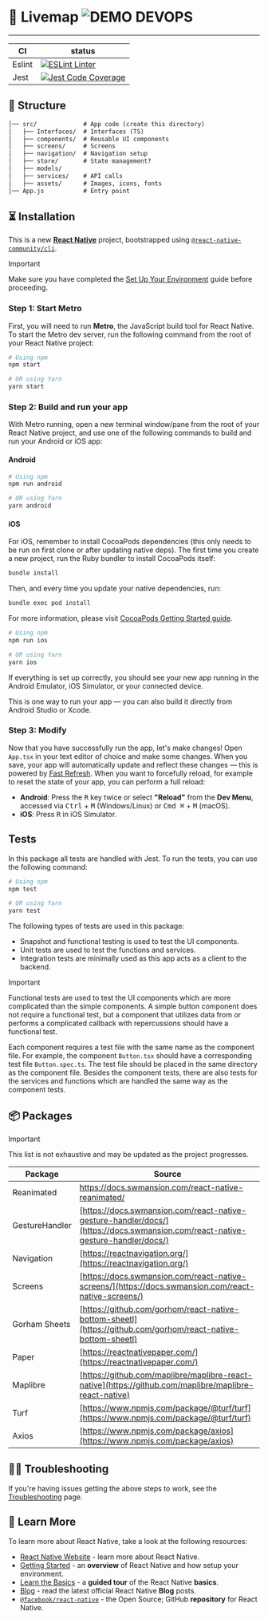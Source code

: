 # 📌 Livemap ![DEMO DEVOPS](https://img.shields.io/badge/Livemap-React_Native_App-red)
---
| CI     | status                                                                                                                                                                |
|--------|-----------------------------------------------------------------------------------------------------------------------------------------------------------------------|
| Eslint | [![ESLint Linter](https://github.com/STU-GroupI/LiveMap/actions/workflows/linter.yml/badge.svg)](https://github.com/STU-GroupI/LiveMap/actions/workflows/linter.yml)  |
| Jest   | [![Jest Code Coverage](https://github.com/STU-GroupI/LiveMap/actions/workflows/jest.yml/badge.svg)](https://github.com/STU-GroupI/LiveMap/actions/workflows/jest.yml) |

## 🚩 Structure

```markdown
│── src/             # App code (create this directory)
│   ├── Interfaces/  # Interfaces (TS)
│   ├── components/  # Reusable UI components
│   ├── screens/     # Screens
│   ├── navigation/  # Navigation setup
│   ├── store/       # State management?
│   ├── models/
│   ├── services/    # API calls
│   ├── assets/      # Images, icons, fonts
│── App.js           # Entry point
```


## ⏳ Installation

This is a new [**React Native**](https://reactnative.dev) project, bootstrapped using [`@react-native-community/cli`](https://github.com/react-native-community/cli).
> [!IMPORTANT]
> Make sure you have completed the [Set Up Your Environment](https://reactnative.dev/docs/set-up-your-environment) guide before proceeding.

### Step 1: Start Metro
First, you will need to run **Metro**, the JavaScript build tool for React Native.
To start the Metro dev server, run the following command from the root of your React Native project:

```sh
# Using npm
npm start

# OR using Yarn
yarn start
```

### Step 2: Build and run your app

With Metro running, open a new terminal window/pane from the root of your React Native project, and use one of the following commands to build and run your Android or iOS app:

#### Android
```sh
# Using npm
npm run android

# OR using Yarn
yarn android
```

#### iOS
For iOS, remember to install CocoaPods dependencies (this only needs to be run on first clone or after updating native deps).
The first time you create a new project, run the Ruby bundler to install CocoaPods itself:

```sh
bundle install
```

Then, and every time you update your native dependencies, run:

```sh
bundle exec pod install
```

For more information, please visit [CocoaPods Getting Started guide](https://guides.cocoapods.org/using/getting-started.html).

```sh
# Using npm
npm run ios

# OR using Yarn
yarn ios
```

If everything is set up correctly, you should see your new app running in the Android Emulator, iOS Simulator, or your connected device.

This is one way to run your app — you can also build it directly from Android Studio or Xcode.

### Step 3: Modify

Now that you have successfully run the app, let's make changes!
Open `App.tsx` in your text editor of choice and make some changes. When you save, your app will automatically update and reflect these changes — this is powered by [Fast Refresh](https://reactnative.dev/docs/fast-refresh).
When you want to forcefully reload, for example to reset the state of your app, you can perform a full reload:

- **Android**: Press the <kbd>R</kbd> key twice or select **"Reload"** from the **Dev Menu**, accessed via <kbd>Ctrl</kbd> + <kbd>M</kbd> (Windows/Linux) or <kbd>Cmd ⌘</kbd> + <kbd>M</kbd> (macOS).
- **iOS**: Press <kbd>R</kbd> in iOS Simulator.


## Tests
In this package all tests are handled with Jest. To run the tests, you can use the following command:

```bash
# Using npm
npm test

# OR using Yarn
yarn test
```

The following types of tests are used in this package:
* Snapshot and functional testing is used to test the UI components.
* Unit tests are used to test the functions and services.
* Integration tests are minimally used as this app acts as a client to the backend.

> [!IMPORTANT]
> Functional tests are used to test the UI components which are more complicated than the simple components. A simple button component does not require a functional test, but a component that utilizes data from or performs a complicated callback with repercussions should have a functional test.

Each component requires a test file with the same name as the component file. For example, the component `Button.tsx` should have a corresponding test file `Button.spec.ts`. The test file should be placed in the same directory as the component file.
Besides the component tests, there are also tests for the services and functions which are handled the same way as the component tests.


## 📦 Packages
> [!IMPORTANT]
> This list is not exhaustive and may be updated as the project progresses.

| Package        | Source                                                                                                                         |
|----------------|--------------------------------------------------------------------------------------------------------------------------------|
| Reanimated     | [https://docs.swmansion.com/react-native-reanimated/ ](https://docs.swmansion.com/react-native-reanimated/)                    |
| GestureHandler | [https://docs.swmansion.com/react-native-gesture-handler/docs/](https://docs.swmansion.com/react-native-gesture-handler/docs/) |
| Navigation     | [https://reactnavigation.org/](https://reactnavigation.org/)                                                                   |
| Screens        | [https://docs.swmansion.com/react-native-screens/](https://docs.swmansion.com/react-native-screens/)                           |
| Gorham Sheets  | [https://github.com/gorhom/react-native-bottom-sheetl](https://github.com/gorhom/react-native-bottom-sheetl)                   |
| Paper          | [https://reactnativepaper.com/](https://reactnativepaper.com/)                                                                 |
| Maplibre       | [https://github.com/maplibre/maplibre-react-native](https://github.com/maplibre/maplibre-react-native)                         |
| Turf           | [https://www.npmjs.com/package/@turf/turf](https://www.npmjs.com/package/@turf/turf)                                           |
| Axios          | [https://www.npmjs.com/package/axios](https://www.npmjs.com/package/axios)                                                     |


## ⛓️‍💥 Troubleshooting

If you're having issues getting the above steps to work, see the [Troubleshooting](https://reactnative.dev/docs/troubleshooting) page.


## 🧪 Learn More

To learn more about React Native, take a look at the following resources:

- [React Native Website](https://reactnative.dev) - learn more about React Native.
- [Getting Started](https://reactnative.dev/docs/environment-setup) - an **overview** of React Native and how setup your environment.
- [Learn the Basics](https://reactnative.dev/docs/getting-started) - a **guided tour** of the React Native **basics**.
- [Blog](https://reactnative.dev/blog) - read the latest official React Native **Blog** posts.
- [`@facebook/react-native`](https://github.com/facebook/react-native) - the Open Source; GitHub **repository** for React Native.
